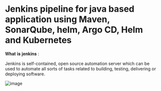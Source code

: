 # Jenkins pipeline for java based application using Maven, SonarQube, helm, Argo CD, Helm and Kubernetes

𝐖𝐡𝐚𝐭 𝐢𝐬 𝐣𝐞𝐧𝐤𝐢𝐧𝐬 :

Jenkins is self-contained, open source automation server which can be used to automate all sorts of tasks related to building, testing, delivering or deploying software.

























![image](https://github.com/gundreyogeshreddy/Jenkins-End-To-End-Project/assets/136956748/907d7326-50db-421f-9cb3-ff7fd6810dde)





















